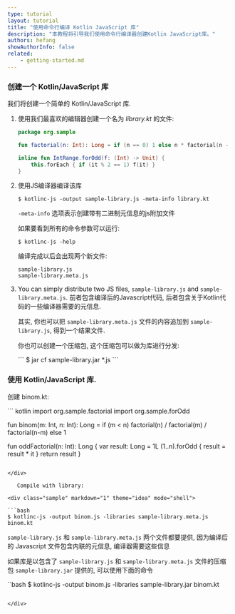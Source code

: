 ```yaml
---
type: tutorial
layout: tutorial
title: "使用命令行编译 Kotlin JavaScript 库"
description: "本教程将引导我们使用命令行编译器创建Kotlin JavaScript库。"
authors: hefang
showAuthorInfo: false
related:
    - getting-started.md
---
```

### 创建一个 Kotlin/JavaScript 库

我们将创建一个简单的 Kotlin/JavaScript 库.

1. 使用我们最喜欢的编辑器创建一个名为 *library.kt* 的文件:

   <div class="sample" markdown="1" theme="idea" data-highlight-only>

   ``` kotlin
   package org.sample
   
   fun factorial(n: Int): Long = if (n == 0) 1 else n * factorial(n - 1)
   
   inline fun IntRange.forOdd(f: (Int) -> Unit) {
       this.forEach { if (it % 2 == 1) f(it) }
   }
   ```

   </div>

2. 使用JS编译器编译该库

   ```
   $ kotlinc-js -output sample-library.js -meta-info library.kt
   ```

   `-meta-info` 选项表示创建带有二进制元信息的js附加文件
   
   如果要看到所有的命令参数可以运行:

   ```
   $ kotlinc-js -help
   ```
   
   编译完成以后会出现两个新文件:

   ```
   sample-library.js
   sample-library.meta.js
   ```
   
3. You can simply distribute two JS files, `sample-library.js` and `sample-library.meta.js`.
   前者包含编译后的Javascript代码, 后者包含关于Kotlin代码的一些编译器需要的元信息.

   其实, 你也可以把 `sample-library.meta.js` 文件的内容追加到 `sample-library.js`, 得到一个结果文件.

   你也可以创建一个压缩包, 这个压缩包可以做为库进行分发:

   <div class="sample" markdown="1" theme="idea" mode="shell">
   ```
   $ jar cf sample-library.jar *.js
   ```

   </div>

### 使用 Kotlin/JavaScript 库.

   创建 binom.kt:

<div class="sample" markdown="1" theme="idea" data-highlight-only>
``` kotlin
import org.sample.factorial
import org.sample.forOdd
    
fun binom(m: Int, n: Int): Long =
    if (m < n) factorial(n) / factorial(m) / factorial(n-m) else 1
        
fun oddFactorial(n: Int): Long {
    var result: Long = 1L
    (1..n).forOdd { result = result * it }
    return result
}        
```

</div>

   Compile with library:

<div class="sample" markdown="1" theme="idea" mode="shell">

```bash
$ kotlinc-js -output binom.js -libraries sample-library.meta.js binom.kt
```

<div>

   `sample-library.js` 和 `sample-library.meta.js` 两个文件都要提供, 因为编译后的 Javascript 文件包含内联的元信息, 编译器需要这些信息
   
   如果库是以包含了 `sample-library.js` 和 `sample-library.meta.js` 文件的压缩包 `sample-library.jar` 提供的, 可以使用下面的命令

<div class="sample" markdown="1" theme="idea" mode="shell">

``bash
$ kotlinc-js -output binom.js -libraries sample-library.jar binom.kt
```

</div>

   
